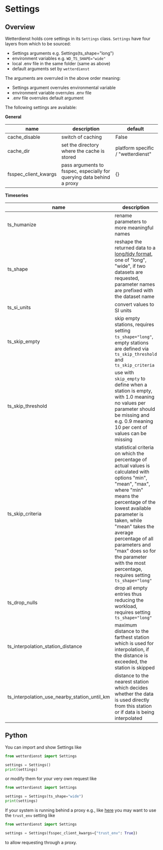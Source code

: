 # Settings

## Overview

Wetterdienst holds core settings in its ``Settings`` class. ``Settings`` have four layers from which to be sourced:

- Settings arguments e.g. Settings(ts_shape="long")
- environment variables e.g. `WD_TS_SHAPE="wide"`
- local .env file in the same folder (same as above)
- default arguments set by `wetterdienst`

The arguments are overruled in the above order meaning:

- Settings argument overrules environmental variable
- environment variable overrules .env file
- .env file overrules default argument

The following settings are available:

**General**

| name                 | description                                                           | default                            |
|----------------------|-----------------------------------------------------------------------|------------------------------------|
| cache_disable        | switch of caching                                                     | False                              |
| cache_dir            | set the directory where the cache is stored                           | platform specific / "wetterdienst" |
| fsspec_client_kwargs | pass arguments to fsspec, especially for querying data behind a proxy | {}                                 |

**Timeseries**

| name                                         | description                                                                                                                                                                                                                                                                                                                                              | default |
|----------------------------------------------|----------------------------------------------------------------------------------------------------------------------------------------------------------------------------------------------------------------------------------------------------------------------------------------------------------------------------------------------------------|---------|
| ts_humanize                                  | rename parameters to more meaningful names                                                                                                                                                                                                                                                                                                               | True    |
| ts_shape                                     | reshape the returned data to a [long/tidy format](https://vita.had.co.nz/papers/tidy-data.pdf), one of "long", "wide", if two datasets are requested, parameter names are prefixed with the dataset name                                                                                                                                                 | "long"  |
| ts_si_units                                  | convert values to SI units                                                                                                                                                                                                                                                                                                                               | True    |
| ts_skip_empty                                | skip empty stations, requires setting `ts_shape="long"`, empty stations are defined via `ts_skip_threshold` and `ts_skip_criteria`                                                                                                                                                                                                                       | True    |
| ts_skip_threshold                            | use with `skip_empty` to define when a station is empty, with 1.0 meaning no values per parameter should be missing and e.g. 0.9 meaning 10 per cent of values can be missing                                                                                                                                                                            | 0.95    |
| ts_skip_criteria                             | statistical criteria on which the percentage of actual values is calculated with options "min", "mean", "max", where "min" means the percentage of the lowest available parameter is taken, while "mean" takes the average percentage of all parameters and "max" does so for the parameter with the most percentage, requires setting `ts_shape="long"` | "min"   |
| ts_drop_nulls                                | drop all empty entries thus reducing the workload, requires setting `ts_shape="long"`                                                                                                                                                                                                                                                                    | True    |
| ts_interpolation_station_distance            | maximum distance to the farthest station which is used for interpolation, if the distance is exceeded, the station is skipped                                                                                                                                                                                                                            | 40.0    |
| ts_interpolation_use_nearby_station_until_km | distance to the nearest station which decides whether the data is used directly from this station or if data is being interpolated                                                                                                                                                                                                                       | 1       |

## Python

You can import and show Settings like

```python exec="on" source="above"
from wetterdienst import Settings

settings = Settings()
print(settings)
```

or modify them for your very own request like

```python exec="on" source="above"
from wetterdienst import Settings

settings = Settings(ts_shape="wide")
print(settings)
```

If your system is running behind a proxy e.g., like 
[here](https://github.com/earthobservations/wetterdienst/issues/524)
you may want to use the `trust_env` setting like

```python exec="on" source="above"
from wetterdienst import Settings

settings = Settings(fsspec_client_kwargs={"trust_env": True})
```

to allow requesting through a proxy.
